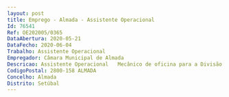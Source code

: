 ```yaml
--- 
layout: post
title: Emprego - Almada - Assistente Operacional
Id: 76541
Ref: OE202005/0365
DataAbertura: 2020-05-21
DataFecho: 2020-06-04
Trabalho: Assistente Operacional
Empregador: Câmara Municipal de Almada
Descricao: Assistente Operacional   Mecânico de oficina para a Divisão de Gestão e Manutenção de Frota   Assegurar a manutenção da frota.
CodigoPostal: 2800-158 ALMADA
Concelho: Almada
Distrito: Setúbal
--- 
```

